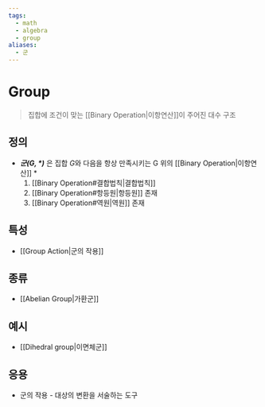 ```yaml
---
tags:
  - math
  - algebra
  - group
aliases:
  - 군
---
```

# Group
> 집합에 조건이 맞는 [[Binary Operation|이항연산]]이 주어진 대수 구조
## 정의 
+ ***군$(G,\ast)$*** 은 집합 $G$와 다음을 항상 만족시키는 G 위의 [[Binary Operation|이항연산]] $*$  
	1. [[Binary Operation#결합법칙|결합법칙]]
	2. [[Binary Operation#항등원|항등원]] 존재
	3. [[Binary Operation#역원|역원]] 존재
## 특성
+ [[Group Action|군의 작용]]
## 종류
+ [[Abelian Group|가환군]]
## 예시
+ [[Dihedral group|이면체군]]
## 응용
+ 군의 작용 - 대상의 변환을 서술하는 도구